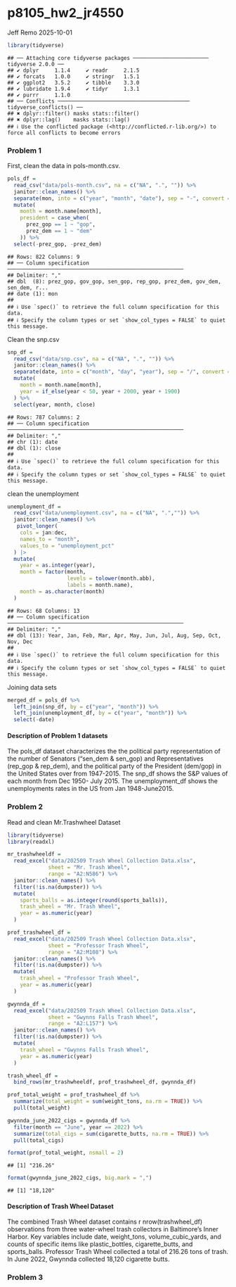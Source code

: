 p8105_hw2_jr4550
================
Jeff Remo
2025-10-01

``` r
library(tidyverse)
```

    ## ── Attaching core tidyverse packages ──────────────────────── tidyverse 2.0.0 ──
    ## ✔ dplyr     1.1.4     ✔ readr     2.1.5
    ## ✔ forcats   1.0.0     ✔ stringr   1.5.1
    ## ✔ ggplot2   3.5.2     ✔ tibble    3.3.0
    ## ✔ lubridate 1.9.4     ✔ tidyr     1.3.1
    ## ✔ purrr     1.1.0     
    ## ── Conflicts ────────────────────────────────────────── tidyverse_conflicts() ──
    ## ✖ dplyr::filter() masks stats::filter()
    ## ✖ dplyr::lag()    masks stats::lag()
    ## ℹ Use the conflicted package (<http://conflicted.r-lib.org/>) to force all conflicts to become errors

### Problem 1

First, clean the data in pols-month.csv.

``` r
pols_df = 
  read_csv("data/pols-month.csv", na = c("NA", ".", "")) %>% 
  janitor::clean_names() %>% 
  separate(mon, into = c("year", "month", "date"), sep = "-", convert = TRUE) %>% 
  mutate(
    month = month.name[month], 
    president = case_when(
      prez_gop == 1 ~ "gop",
      prez_dem == 1 ~ "dem"
    )) %>% 
  select(-prez_gop, -prez_dem)
```

    ## Rows: 822 Columns: 9
    ## ── Column specification ────────────────────────────────────────────────────────
    ## Delimiter: ","
    ## dbl  (8): prez_gop, gov_gop, sen_gop, rep_gop, prez_dem, gov_dem, sen_dem, r...
    ## date (1): mon
    ## 
    ## ℹ Use `spec()` to retrieve the full column specification for this data.
    ## ℹ Specify the column types or set `show_col_types = FALSE` to quiet this message.

Clean the snp.csv

``` r
snp_df = 
  read_csv("data/snp.csv", na = c("NA", ".", "")) %>% 
  janitor::clean_names() %>%
  separate(date, into = c("month", "day", "year"), sep = "/", convert = TRUE) %>%
  mutate(
    month = month.name[month],
    year = if_else(year < 50, year + 2000, year + 1900)
  ) %>%
  select(year, month, close)
```

    ## Rows: 787 Columns: 2
    ## ── Column specification ────────────────────────────────────────────────────────
    ## Delimiter: ","
    ## chr (1): date
    ## dbl (1): close
    ## 
    ## ℹ Use `spec()` to retrieve the full column specification for this data.
    ## ℹ Specify the column types or set `show_col_types = FALSE` to quiet this message.

clean the unemployment

``` r
unemployment_df = 
  read_csv("data/unemployment.csv", na = c("NA", ".","")) %>% 
  janitor::clean_names() %>% 
   pivot_longer(
    cols = jan:dec,
    names_to = "month",
    values_to = "unemployment_pct"
  ) |>
  mutate(
    year = as.integer(year),
    month = factor(month,
                   levels = tolower(month.abb),
                   labels = month.name),
    month = as.character(month)
  )
```

    ## Rows: 68 Columns: 13
    ## ── Column specification ────────────────────────────────────────────────────────
    ## Delimiter: ","
    ## dbl (13): Year, Jan, Feb, Mar, Apr, May, Jun, Jul, Aug, Sep, Oct, Nov, Dec
    ## 
    ## ℹ Use `spec()` to retrieve the full column specification for this data.
    ## ℹ Specify the column types or set `show_col_types = FALSE` to quiet this message.

Joining data sets

``` r
merged_df = pols_df %>%
  left_join(snp_df, by = c("year", "month")) %>%
  left_join(unemployment_df, by = c("year", "month")) %>% 
  select(-date)
```

#### Description of Problem 1 datasets

The pols_df dataset characterizes the the political party representation
of the number of Senators (“sen_dem & sen_gop) and Representatives
(rep_gop & rep_dem), and the political party of the President (dem/gop)
in the United States over from 1947-2015. The snp_df shows the S&P
values of each month from Dec 1950- July 2015. The unemployment_df shows
the unemployments rates in the US from Jan 1948-June2015.

### Problem 2

Read and clean Mr.Trashwheel Dataset

``` r
library(tidyverse)
library(readxl)

mr_trashwheeldf = 
  read_excel("data/202509 Trash Wheel Collection Data.xlsx", 
             sheet = "Mr. Trash Wheel",
             range = "A2:N586") %>%
  janitor::clean_names() %>%
  filter(!is.na(dumpster)) %>%
  mutate(
    sports_balls = as.integer(round(sports_balls)),
    trash_wheel = "Mr. Trash Wheel",
    year = as.numeric(year)
  )

prof_trashwheel_df = 
  read_excel("data/202509 Trash Wheel Collection Data.xlsx", 
             sheet = "Professor Trash Wheel",
             range = "A2:M108") %>%
  janitor::clean_names() %>%
  filter(!is.na(dumpster)) %>%
  mutate(
    trash_wheel = "Professor Trash Wheel",
    year = as.numeric(year)
  )

gwynnda_df = 
  read_excel("data/202509 Trash Wheel Collection Data.xlsx", 
             sheet = "Gwynns Falls Trash Wheel",
             range = "A2:L157") %>%
  janitor::clean_names() %>%
  filter(!is.na(dumpster)) %>%
  mutate(
    trash_wheel = "Gwynns Falls Trash Wheel",
    year = as.numeric(year)
  )

trash_wheel_df = 
  bind_rows(mr_trashwheeldf, prof_trashwheel_df, gwynnda_df)

prof_total_weight = prof_trashwheel_df %>%
  summarize(total_weight = sum(weight_tons, na.rm = TRUE)) %>%
  pull(total_weight)

gwynnda_june_2022_cigs = gwynnda_df %>%
  filter(month == "June", year == 2022) %>%
  summarize(total_cigs = sum(cigarette_butts, na.rm = TRUE)) %>%
  pull(total_cigs)
```

``` r
format(prof_total_weight, nsmall = 2)
```

    ## [1] "216.26"

``` r
format(gwynnda_june_2022_cigs, big.mark = ",")
```

    ## [1] "18,120"

#### Description of Trash Wheel Dataset

The combined Trash Wheel dataset contains r nrow(trashwheel_df)
observations from three water-wheel trash collectors in Baltimore’s
Inner Harbor. Key variables include date, weight_tons,
volume_cubic_yards, and counts of specific items like plastic_bottles,
cigarette_butts, and sports_balls. Professor Trash Wheel collected a
total of 216.26 tons of trash. In June 2022, Gwynnda collected 18,120
cigarette butts.

### Problem 3
